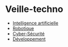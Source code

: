 # Veille-techno

- [Intelligence artificielle](./AI/index.md)
- [Robotique](./Robotique/index.md)
- [Cyber-Sécurité](./Cyber-Sécurité/index.md)
- [Développement](./Cyber-Sécurité/index.md)